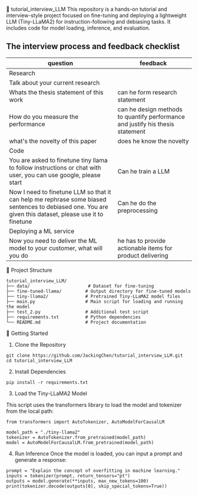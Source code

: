 🧠 tutorial_interview_LLM
This repository is a hands-on tutorial and interview-style project focused on fine-tuning and deploying a lightweight LLM (Tiny-LLaMA2) for instruction-following and debiasing tasks. It includes code for model loading, inference, and evaluation.

## The interview process and feedback checklist
| question                                                                                                                                                | feedback                                                                       |
|---------------------------------------------------------------------------------------------------------------------------------------------------------|--------------------------------------------------------------------------------|
| Research                                                                                                                                                |                                                                                |
| Talk about your current research                                                                                                                        |                                                                                |
| Whats the thesis statement of this work                                                                                                                 | can he form research statement                                                 |
| How do you measure the performance                                                                                                                      | can he design methods to quantify performance and justify his thesis statement |
| what's the novelty of this paper                                                                                                                        | does he know the novelty                                                       |
| Code                                                                                                                                                    |                                                                                |
| You are asked to finetune tiny llama to follow instructions or chat with user, you can use google, please start                                         | Can he train a LLM                                                             |
| Now I need to finetune LLM so that it can help me rephrase some biased sentences to debiased one. You are given this dataset, please use it to finetune | Can he do the preprocessing                                                    |
| Deploying a ML service                                                                                                                                  |                                                                                |
| Now you need to deliver the ML model to your customer, what will you do                                                                                 | he has to provide actionable items for product delivering                      |




📁 Project Structure
```
tutorial_interview_LLM/
├── data/                      # Dataset for fine-tuning
├── fine-tuned-llama/         # Output directory for fine-tuned models
├── tiny-llama2/              # Pretrained Tiny-LLaMA2 model files
├── main.py                   # Main script for loading and running the model
├── test_2.py                 # Additional test script
├── requirements.txt          # Python dependencies
└── README.md                 # Project documentation
```
🚀 Getting Started
1. Clone the Repository
```
git clone https://github.com/JackingChen/tutorial_interview_LLM.git
cd tutorial_interview_LLM
```
2. Install Dependencies
```
pip install -r requirements.txt
```
3. Load the Tiny-LLaMA2 Model

This script uses the transformers library to load the model and tokenizer from the local path:

```
from transformers import AutoTokenizer, AutoModelForCausalLM

model_path = "./tiny-llama2"
tokenizer = AutoTokenizer.from_pretrained(model_path)
model = AutoModelForCausalLM.from_pretrained(model_path)

```

4. Run Inference
Once the model is loaded, you can input a prompt and generate a response:

```
prompt = "Explain the concept of overfitting in machine learning."
inputs = tokenizer(prompt, return_tensors="pt")
outputs = model.generate(**inputs, max_new_tokens=100)
print(tokenizer.decode(outputs[0], skip_special_tokens=True))
```


